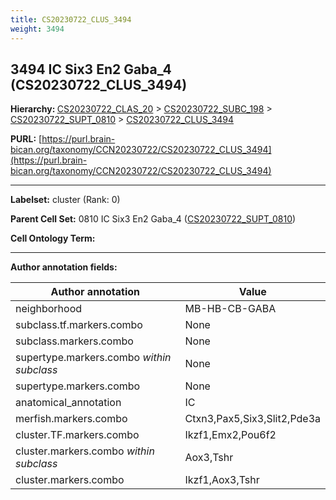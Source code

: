 ```yaml
---
title: CS20230722_CLUS_3494
weight: 3494
---
```

## 3494 IC Six3 En2 Gaba_4 (CS20230722_CLUS_3494)
<b>Hierarchy: </b>
[CS20230722_CLAS_20](../CS20230722_CLAS_20) >
[CS20230722_SUBC_198](../CS20230722_SUBC_198) >
[CS20230722_SUPT_0810](../CS20230722_SUPT_0810) >
[CS20230722_CLUS_3494](../CS20230722_CLUS_3494)

**PURL:** [https://purl.brain-bican.org/taxonomy/CCN20230722/CS20230722_CLUS_3494](https://purl.brain-bican.org/taxonomy/CCN20230722/CS20230722_CLUS_3494)

---


**Labelset:** cluster (Rank: 0)

**Parent Cell Set:** 0810 IC Six3 En2 Gaba_4 ([CS20230722_SUPT_0810](../CS20230722_SUPT_0810))



**Cell Ontology Term:** 

[MARKER GENES.]: #


---

[TRANSFERRED ANNOTATIONS.]: #


[AUTHOR ANNOTATION FIELDS.]: #


**Author annotation fields:**

| Author annotation | Value |
|-------------------|-------|
|neighborhood|MB-HB-CB-GABA|
|subclass.tf.markers.combo|None|
|subclass.markers.combo|None|
|supertype.markers.combo _within subclass_|None|
|supertype.markers.combo|None|
|anatomical_annotation|IC|
|merfish.markers.combo|Ctxn3,Pax5,Six3,Slit2,Pde3a|
|cluster.TF.markers.combo|Ikzf1,Emx2,Pou6f2|
|cluster.markers.combo _within subclass_|Aox3,Tshr|
|cluster.markers.combo|Ikzf1,Aox3,Tshr|
